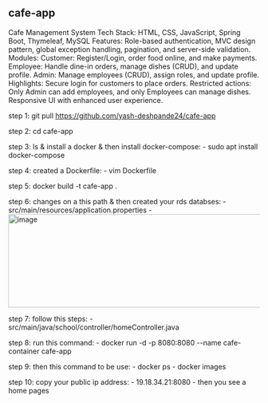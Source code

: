 ## cafe-app

Cafe Management System
Tech Stack: HTML, CSS, JavaScript, Spring Boot, Thymeleaf, MySQL
Features: Role-based authentication, MVC design pattern, global exception handling, pagination, and server-side validation.
Modules:
Customer: Register/Login, order food online, and make payments.
Employee: Handle dine-in orders, manage dishes (CRUD), and update profile.
Admin: Manage employees (CRUD), assign roles, and update profile.
Highlights:
Secure login for customers to place orders.
Restricted actions: Only Admin can add employees, and only Employees can manage dishes.
Responsive UI with enhanced user experience.

step 1: git pull https://github.com/yash-deshpande24/cafe-app

step 2: cd cafe-app

step 3: ls & install a docker & then install docker-compose:
    - sudo apt install docker-compose

step 4: created a Dockerfile:
    - vim Dockerfile

step 5: docker build -t cafe-app .

step 6: changes on a this path & then created your rds databses: 
     - src/main/resources/application.properties
     - <img width="1342" height="187" alt="image" src="https://github.com/user-attachments/assets/10537be5-00bb-4b00-b6d1-346a93999f72" />

step 7: follow this steps:
     - src/main/java/school/controller/homeController.java

step 8: run this command:
    - docker run -d -p 8080:8080 --name cafe-container cafe-app

step 9: then this command to be use: 
    - docker ps 
    - docker images 

step 10: copy your public ip address:
     - 19.18.34.21:8080
     - then you see a home pages 
